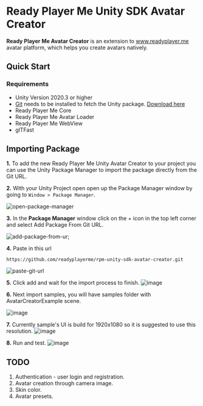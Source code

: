 # Ready Player Me Unity SDK Avatar Creator

**Ready Player Me Avatar Creator** is an extension to www.readyplayer.me avatar platform, which helps you create avatars natively.

## Quick Start

### Requirements
- Unity Version 2020.3 or higher
- [Git](https://git-scm.com) needs to be installed to fetch the Unity package. [Download here](https://git-scm.com/downloads)
- Ready Player Me Core
- Ready Player Me Avatar Loader
- Ready Player Me WebView
- glTFast

## Importing Package

**1.** To add the new Ready Player Me Unity Avatar Creator to your project you can use the Unity Package Manager to import the package directly from the Git URL.

**2.** With your Unity Project open open up the Package Manager window by going to `Window > Package Manager`.

![open-package-manager](https://user-images.githubusercontent.com/7085672/206432665-da233187-06ad-40b5-a25e-660c97d6726f.png)

**3.** In the **Package Manager** window click on the + icon in the top left corner and select Add Package From Git URL.

![add-package-from-ur;](https://user-images.githubusercontent.com/7085672/206432698-8ecde741-4259-486f-9c77-d63fbc9a6cde.png)

**4.** Paste in this url

`https://github.com/readyplayerme/rpm-unity-sdk-avatar-creator.git`

![paste-git-url](https://user-images.githubusercontent.com/7085672/206432731-f9e0d161-7843-4d6e-8851-47b1f3bfb3bc.png)

**5.** Click add and wait for the import process to finish.
![image](https://user-images.githubusercontent.com/1121080/216085330-d09e1578-5192-4900-8dd5-27264acec484.png)

**6.** Next import samples, you will have samples folder with AvatarCreatorExample scene.

![image](https://user-images.githubusercontent.com/1121080/216086222-a5165359-e660-45fa-895a-b7fed7dd70d6.png)

**7.** Currently sample's UI is build for 1920x1080 so it is suggested to use this resolution.
![image](https://user-images.githubusercontent.com/1121080/216086844-b94b0d6e-808c-48dd-9cd1-ca7b394fa4fd.png)

**8.** Run and test.
![image](https://user-images.githubusercontent.com/1121080/216086593-df4a9e24-25c1-42d6-8b7f-4946352fdebb.png)

## TODO

1. Authentication - user login and registration.
2. Avatar creation through camera image.
3. Skin color.
4. Avatar presets.
